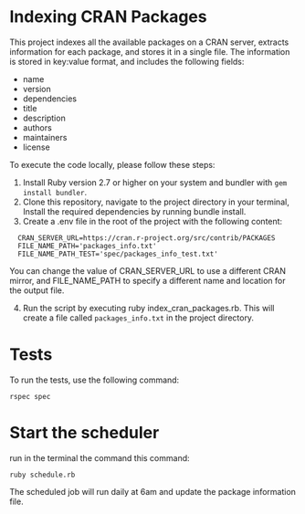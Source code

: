 # Indexing CRAN Packages

This project indexes all the available packages on a CRAN server, extracts information for each package, and stores it in a single file. The information is stored in key:value format, and includes the following fields:

- name
- version
- dependencies
- title
- description
- authors
- maintainers
- license

To execute the code locally, please follow these steps:

  1. Install Ruby version 2.7 or higher on your system and bundler with `gem install bundler`.
  2. Clone this repository, navigate to the project directory in your terminal, Install the required dependencies by running bundle install.
  3. Create a .env file in the root of the project with the following content:

  ```
    CRAN_SERVER_URL=https://cran.r-project.org/src/contrib/PACKAGES
    FILE_NAME_PATH='packages_info.txt'
    FILE_NAME_PATH_TEST='spec/packages_info_test.txt'
  ```

  You can change the value of CRAN_SERVER_URL to use a different CRAN mirror, and FILE_NAME_PATH to specify a different name and location for the output file.

  4. Run the script by executing ruby index_cran_packages.rb. This will create a file called `packages_info.txt` in the project directory.



# Tests
To run the tests, use the following command:

```
rspec spec
```

# Start the scheduler

run in the terminal the command this command:

```
ruby schedule.rb
```

The scheduled job will run daily at 6am and update the package information file.
